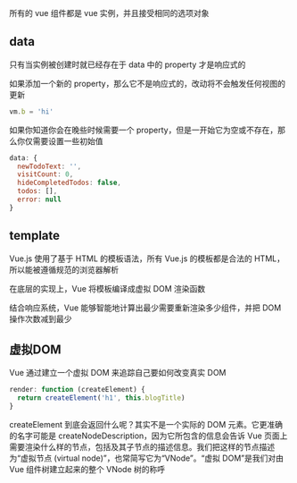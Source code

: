 所有的 vue 组件都是 vue 实例，并且接受相同的选项对象

## data

只有当实例被创建时就已经存在于 data 中的 property 才是响应式的

如果添加一个新的 property，那么它不是响应式的，改动将不会触发任何视图的更新

```javascript
vm.b = 'hi'
```

如果你知道你会在晚些时候需要一个 property，但是一开始它为空或不存在，那么你仅需要设置一些初始值

```javascript
data: {
  newTodoText: '',
  visitCount: 0,
  hideCompletedTodos: false,
  todos: [],
  error: null
}
```

## template

Vue.js 使用了基于 HTML 的模板语法，所有 Vue.js 的模板都是合法的 HTML，所以能被遵循规范的浏览器解析

在底层的实现上，Vue 将模板编译成虚拟 DOM 渲染函数

结合响应系统，Vue 能够智能地计算出最少需要重新渲染多少组件，并把 DOM 操作次数减到最少

## 虚拟DOM

Vue 通过建立一个虚拟 DOM 来追踪自己要如何改变真实 DOM

```javascript
render: function (createElement) {
  return createElement('h1', this.blogTitle)
}
```

createElement 到底会返回什么呢？其实不是一个实际的 DOM 元素。它更准确的名字可能是 createNodeDescription，因为它所包含的信息会告诉 Vue 页面上需要渲染什么样的节点，包括及其子节点的描述信息。我们把这样的节点描述为“虚拟节点 (virtual node)”，也常简写它为“VNode”。“虚拟 DOM”是我们对由 Vue 组件树建立起来的整个 VNode 树的称呼
